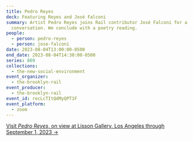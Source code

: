 ```yaml
---
title: Pedro Reyes
deck: Featuring Reyes and José Falconi
summary: Artist Pedro Reyes joins Rail contributor José Falconi for a
  conversation. We conclude with a poetry reading.
people:
  - person: pedro-reyes
  - person: jose-falconi
date: 2023-08-04T13:00:00-0500
end_date: 2023-08-04T14:30:00-0500
series: 869
collections:
  - the-new-social-environment
event_organizer:
  - the-brooklyn-rail
event_producer:
  - the-brooklyn-rail
event_id: recLcTItQdMyQPT1F
event_platform:
  - zoom
---
```

[V﻿isit *Pedro Reyes*, on view at Lisson Gallery, Los Angeles through September 1, 2023 →](https://www.lissongallery.com/exhibitions/pedro-reyes-0ea83219-ea33-4d28-a216-fa307bfb4087)